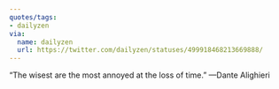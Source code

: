 ```yaml
---
quotes/tags:
- dailyzen
via:
  name: dailyzen
  url: https://twitter.com/dailyzen/statuses/499918468213669888/
---
```


“The wisest are the most annoyed at the loss of time.” —Dante Alighieri
